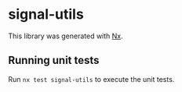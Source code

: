 # signal-utils

This library was generated with [Nx](https://nx.dev).

## Running unit tests

Run `nx test signal-utils` to execute the unit tests.

